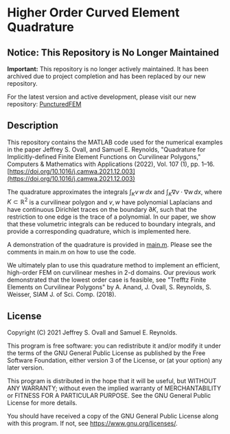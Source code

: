# Higher Order Curved Element Quadrature

## Notice: This Repository is No Longer Maintained

**Important:** This repository is no longer actively maintained. It has been archived due to project completion and has been replaced by our new repository.

For the latest version and active development, please visit our new repository: [PuncturedFEM](https://github.com/samreynoldsmath/PuncturedFEM)


## Description
This repository contains the MATLAB code used for the numerical examples in the paper
Jeffrey S. Ovall, and Samuel E. Reynolds, "Quadrature for Implicitly-defined Finite Element Functions on Curvilinear Polygons," Computers & Mathematics with Applications (2022), Vol. 107 (1), pp. 1–16.
[https://doi.org/10.1016/j.camwa.2021.12.003](https://doi.org/10.1016/j.camwa.2021.12.003)

The quadrature approximates the integrals $\int_K v\,w\,dx$ and $\int_K \nabla v\cdot\nabla w\,dx$, where $K \subset \mathbb{R}^2$ is a curvilinear polygon and $v,w$ have polynomial Laplacians and have continuous Dirichlet traces on the boundary $\partial K$, such that the restriction to one edge is the trace of a polynomial. In our paper, we show that these volumetric integrals can be reduced to boundary integrals, and provide a corresponding quadrature, which is implemented here.

A demonstration of the quadrature is provided in [main.m](main.m). Please see the comments in main.m on how to use the code.

We ultimately plan to use this quadrature method to implement an efficient, high-order FEM on curvilinear meshes in 2-d domains. Our previous work demonstrated that the lowest order case is feasible, see "Trefftz Finite Elements on Curvilinear Polygons" by A. Anand, J. Ovall, S. Reynolds, S. Weisser, SIAM J. of Sci. Comp. (2018).


## License
Copyright (C) 2021 Jeffrey S. Ovall and Samuel E. Reynolds.

This program is free software: you can redistribute it and/or modify it under the terms of the GNU General Public License as published by the Free Software Foundation, either version 3 of the License, or (at your option) any later version.

This program is distributed in the hope that it will be useful, but WITHOUT ANY WARRANTY; without even the implied warranty of MERCHANTABILITY or FITNESS FOR A PARTICULAR PURPOSE. See the GNU General Public License for more details.

You should have received a copy of the GNU General Public License along with this program. If not, see https://www.gnu.org/licenses/.
